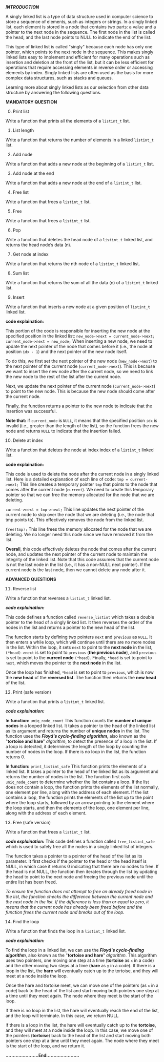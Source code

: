 ***INTRODUCTION***

A singly linked list is a type of data structure used in computer science to store a sequence of elements, such as integers or strings. In a singly linked list, each element is stored in a node that contains two parts: a value and a pointer to the next node in the sequence. The first node in the list is called the head, and the last node points to NULL to indicate the end of the list.

This type of linked list is called "singly" because each node has only one pointer, which points to the next node in the sequence. 
This makes singly linked lists easy to implement and efficient for many operations such as insertion and deletion at the front of the list, but it can be less efficient for operations that require accessing elements in reverse order or accessing elements by index. Singly linked lists are often used as the basis for more complex data structures, such as stacks and queues.

Learning more about singly linked lists as our selection from other data structure by answering the following questions.

**MANDATORY QUESTION**

0. Print list

Write a function that prints all the elements of a `listint_t` list.

1. List length

Write a function that returns the number of elements in a linked `listint_t` list.

2. Add node

Write a function that adds a new node at the beginning of a `listint_t` list.

3. Add node at the end

Write a function that adds a new node at the end of a `listint_t` list.

4. Free list

Write a function that frees a `listint_t` list.

5. Free

Write a function that frees a `listint_t` list.

6. Pop

Write a function that deletes the head node of a `listint_t` linked list, and returns the head node’s data (n).

7. Get node at index

Write a function that returns the nth node of a `listint_t` linked list.

8. Sum list

Write a function that returns the sum of all the data (n) of a `listint_t` linked list.

9. Insert

Write a function that inserts a new node at a given position of `listint_t` linked list.

**code explaination:**

This portion of the code is responsible for inserting the new node at the specified position in the linked list:
`new_node->next = current_node->next;`
`current_node->next = new_node;`
When inserting a new node, we need to update the next pointer of the node that comes before it (i.e., the node at position `idx - 1`) and the next pointer of the new node itself.

To do this, we first set the next pointer of the new node (`new_node->next`) to the next pointer of the current node (`current_node->next`). This is because we want to insert the new node after the current node, so we need to link the new node to the rest of the list after the current node.

Next, we update the next pointer of the current node (`current_node->next`) to point to the new node. This is because the new node should come after the current node.

Finally, the function returns a pointer to the new node to indicate that the insertion was successful.

**Note that:** if `current_node` is `NULL`, it means that the specified position `idx` is invalid (i.e., greater than the length of the list), so the function frees the new node and returns `NULL` to indicate that the insertion failed.

10. Delete at index

Write a function that deletes the node at index index of a `listint_t` linked list.

**code explaination:**

This code is used to delete the node after the current node in a singly linked list. Here is a detailed explanation of each line of code:
`tmp = current->next;`
This line creates a temporary pointer `tmp` that points to the node that comes after the current node (`current`).
We need to create this temporary pointer so that we can free the memory allocated for the node that we are deleting.

`current->next = tmp->next;`
This line updates the next pointer of the current node to skip over the node that we are deleting (i.e., the node that tmp points to). This effectively removes the node from the linked list.

`free(tmp);`
This line frees the memory allocated for the node that we are deleting. We no longer need this node since we have removed it from the list.

**Overall**, this code effectively deletes the node that comes after the current node, and updates the next pointer of the current node to maintain the integrity of the linked list. Note that this code assumes that the current node is not the last node in the list (i.e., it has a non-NULL next pointer). If the current node is the last node, then we cannot delete any node after it.

**ADVANCED QUESTIONS**

11. Reverse list

Write a function that reverses a `listint_t` linked list.

***code explaination:***

This code defines a function called `reverse_listint` which takes a double pointer to the head of a singly linked list. It then reverses the order of the nodes in the list and returns a pointer to the new head of the list.

The function starts by defining two pointers `next` and `previous` as `NULL`. It then enters a while loop, which will continue until there are no more nodes in the list. Within the loop, it sets `next` to point to the **next node** in the list, `(*head)->next` is set to point to `previous` (**the previous node**), and `previous` is set to point to the **current node** `(*head)`. Finally, `*head` is set to point to `next`, which moves the pointer to the **next node** in the list.

Once the loop has finished, ``*head`` is set to point to ``previous``, which is now the **new head** of the **reversed list**. The function then returns the **new head** of the list.

12. Print (safe version)

Write a function that prints a `listint_t` linked list.

***code explaination:***

**In function:** ``uniq_node_count``
This function counts the **number of unique nodes** in a looped linked list. It takes a pointer to the head of the linked list as its argument and returns the number of **unique nodes** in the list. The function uses the ***Floyd's cycle-finding algorithm***, also known as the "**tortoise and hare**" *algorithm*, to detect the presence of a loop in the list. If a loop is detected, it determines the length of the loop by counting the number of nodes in the loop. If there is no loop in the list, the function returns 0.

**In function:** ``print_listint_safe``
This function prints the elements of a linked list. It takes a pointer to the head of the linked list as its argument and returns the number of nodes in the list. The function first calls ````uniq_node_count```` to determine whether the list contains a loop. If the list does not contain a loop, the function prints the elements of the list normally, one element per line, along with the address of each element. If the list contains a loop, the function prints the elements of the list up to the point where the loop starts, followed by an arrow pointing to the element where the loop starts, and then the elements of the loop, one element per line, along with the address of each element.

13. Free (safe version)

Write a function that frees a `listint_t` list.

***code explaination:***
This code defines a function called `free_listint_safe` which is used to safely free all the nodes in a singly linked list of integers.

The function takes a pointer to a pointer of the head of the list as its parameter. It first checks if the pointer to the head or the head itself is NULL, in which case it returns 0 indicating that there are no nodes to free. If the head is not NULL, the function then iterates through the list by updating the head to point to the next node and freeing the previous node until the entire list has been freed.

*To ensure the function does not attempt to free an already freed node in the list, the function checks the difference between the current node and the next node in the list. If the difference is less than or equal to zero, it means that the current node has already been freed before and the function frees the current node and breaks out of the loop.*

14. Find the loop

Write a function that finds the loop in a `listint_t` linked list.

***code explaination:***

To find the loop in a linked list, we can use the ***Floyd's cycle-finding algorithm***, also known as the "**tortoise and hare**" *algorithm*. This algorithm uses two pointers, one moving one step at a time (**tortoise** as `x` in a code) and the other moving two steps at a time (**hare** as `y` in a code). If there is a loop in the list, the **hare** will eventually catch up to the tortoise, and they will meet at a node inside the loop.

Once the hare and tortoise meet, we can move one of the pointers (as `x` in a code) back to the head of the list and start moving both pointers one step at a time until they meet again. The node where they meet is the start of the loop.

If there is no loop in the list, the hare will eventually reach the end of the list, and the loop will terminate. In this case, we return NULL.

If there is a loop in the list, the hare will eventually catch up to the **tortoise**, and they will meet at a node inside the loop. In this case, we move one of the pointers (**tortoise**) back to the head of the list and start moving both pointers one step at a time until they meet again. The node where they meet is the start of the loop, and we return it.

****.......................End.......................****
